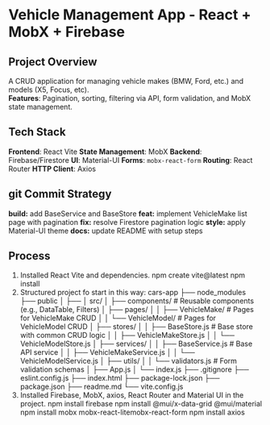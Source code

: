 # Vehicle Management App - React + MobX + Firebase

## Project Overview

A CRUD application for managing vehicle makes (BMW, Ford, etc.) and models (X5, Focus, etc).  
**Features**: Pagination, sorting, filtering via API, form validation, and MobX state management.

## Tech Stack

**Frontend**: React Vite
**State Management**: MobX
**Backend**: Firebase/Firestore
**UI**: Material-UI
**Forms**: `mobx-react-form`
**Routing**: React Router
**HTTP Client**: Axios

## git Commit Strategy

**build:** add BaseService and BaseStore
**feat:** implement VehicleMake list page with pagination
**fix:** resolve Firestore pagination logic
**style:** apply Material-UI theme
**docs:** update README with setup steps

## Process

1. Installed React Vite and dependencies.
   npm create vite@latest
   npm install
2. Structured project fo start in this way:
   cars-app
   ├── node_modules
   ├── public
   │ ├──
   │ src/
   │ ├── components/ # Reusable components (e.g., DataTable, Filters)
   │ ├── pages/
   │ │ ├── VehicleMake/ # Pages for VehicleMake CRUD
   │ │ └── VehicleModel/ # Pages for VehicleModel CRUD
   │ ├── stores/
   │ │ ├── BaseStore.js # Base store with common CRUD logic
   │ │ ├── VehicleMakeStore.js
   │ │ └── VehicleModelStore.js
   │ ├── services/
   │ │ ├── BaseService.js # Base API service
   │ │ ├── VehicleMakeService.js
   │ │ └── VehicleModelService.js
   │ ├── utils/
   │ │ └── validators.js # Form validation schemas
   │ ├── App.js
   │ └── index.js
   ├── .gitignore
   ├── eslint.config.js
   ├── index.html
   ├── package-lock.json
   ├── package.json
   ├── readme.md
   └── vite.config.js
3. Installed Firebase, MobX, axios, React Router and Material UI in the project.
   npm install firebase
   npm install @mui/x-data-grid @mui/material
   npm install mobx mobx-react-litemobx-react-form
   npm install axios
